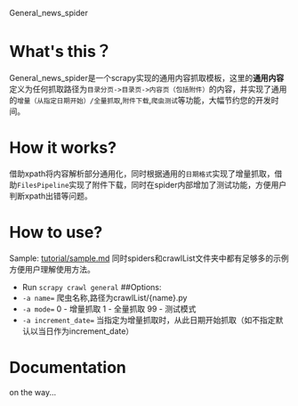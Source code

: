 General_news_spider

# What's this？
General_news_spider是一个scrapy实现的通用内容抓取模板，这里的**通用内容**定义为任何抓取路径为`目录分页->目录页->内容页（包括附件）`的内容，并实现了通用的`增量（从指定日期开始）/全量抓取`,`附件下载`,`爬虫测试`等功能，大幅节约您的开发时间。

# How it works?
借助xpath将内容解析部分通用化，同时根据通用的`日期格式`实现了增量抓取，借助`FilesPipeline`实现了附件下载，同时在spider内部增加了测试功能，方便用户判断xpath出错等问题。

# How to use?
Sample: [tutorial/sample.md][1]
同时spiders和crawlList文件夹中都有足够多的示例方便用户理解使用方法。

- Run `scrapy crawl general`
##Options:
- `-a name=` 爬虫名称,路径为crawlList/{name}.py
- `-a mode=` 0 - 增量抓取 1 - 全量抓取 99 - 测试模式
- `-a increment_date=` 当指定为增量抓取时，从此日期开始抓取（如不指定默认以当日作为increment_date）

# Documentation
on the way...



  [1]: https://github.com/SunlightData/General_News_Crawler/blob/master/tutorial/sample.md
